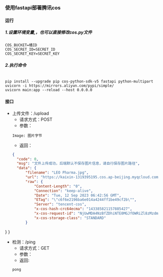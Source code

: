 ### 使用fastapi部署腾讯cos

#### 运行

##### 1.设置环境变量,，也可以直接修改cos.py文件

```text
COS_BUCKET=桶ID
COS_SECRET_ID=SECRET_ID
COS_SECRET_KEY=SECRET_KEY
```

##### 2.执行命令

```shell

pip install --upgrade pip cos-python-sdk-v5 fastapi python-multipart uvicorn -i https://mirrors.aliyun.com/pypi/simple/
uvicorn main:app --reload --host 0.0.0.0
```

#### 接口

- 上传文件：/upload
    - 请求方式：POST
    - 参数：
  ```
  Image: 图片字节
  ```
    - 返回：
  ```json
  {
	"code": 0,
	"msg": "文件上传成功，后端默认不保存图片信息，请自行保存图片路径",
	"data": {
		"filename": "LEO Pharma.jpg",
		"url": "https://kaixin-1319395195.cos.ap-beijing.myqcloud.com/3fa7b94f-80a6-4737-a9d0-b51f7bda740b.jpg",
		"raw": {
			"Content-Length": "0",
			"Connection": "keep-alive",
			"Date": "Tue, 12 Sep 2023 06:42:56 GMT",
			"ETag": "\"c6f6e2196ba6e014a4244ff1be49cf2b\"",
			"Server": "tencent-cos",
			"x-cos-hash-crc64ecma": "143385821157885427",
			"x-cos-request-id": "NjUwMDA4NzBfZDhiNTE0MGJfOWRiZl8zMzdmMDU4",
			"x-cos-storage-class": "STANDARD"
		}

}
}

- 检测：/ping
    - 请求方式：GET
    - 参数：
    - 返回:
  ```text
  pong
  ```